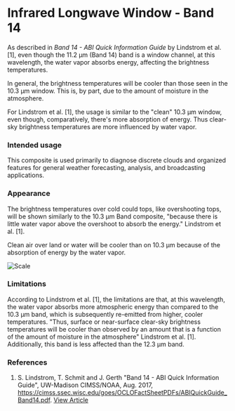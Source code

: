 # Infrared Longwave Window - Band 14

As described in *Band 14 - ABI Quick Information Guide* by Lindstrom et al. [1], even though the 11.2 µm (Band 14) band is a window channel, at this wavelength, the water vapor absorbs energy, affecting the brightness temperatures.

In general, the brightness temperatures will be cooler than those seen in the 10.3 µm window. This is, by part, due to the amount of moisture in the atmosphere.

For Lindstrom et al. [1], the usage is similar to the "clean" 10.3 µm window, even though, comparatively, there's more absorption of energy. Thus clear-sky brightness temperatures are more influenced by water vapor.

### Intended usage

This composite is used primarily to diagnose discrete clouds and organized features for general weather forecasting, analysis, and broadcasting applications.


### Appearance

The brightness temperatures over cold could tops, like overshooting tops, will be shown similarly to the 10.3 µm Band composite, "because there is little water vapor above the overshoot to absorb the energy." Lindstrom et al. [1].

Clean air over land or water will be cooler than on 10.3 µm because of the absorption of energy by the water vapor.

![Scale](lut/cal/abi_ir_11-15.png)

### Limitations

According to Lindstrom et al. [1], the limitations are that, at this wavelength, the water vapor absorbs more atmospheric energy than compared to the 10.3 µm band, which is subsequently re-emitted from higher, cooler temperatures. "Thus, surface or near-surface clear-sky brightness temperatures will be cooler than observed by an amount that is a function of the amount of moisture in the atmosphere" Lindstrom et al. [1]. Additionally, this band is less affected than the 12.3 µm band.


### References

1. S. Lindstrom, T. Schmit and J. Gerth "Band 14 - ABI Quick Information Guide", UW-Madison CIMSS/NOAA, Aug. 2017, https://cimss.ssec.wisc.edu/goes/OCLOFactSheetPDFs/ABIQuickGuide_Band14.pdf. [View Article](https://cimss.ssec.wisc.edu/goes/OCLOFactSheetPDFs/ABIQuickGuide_Band14.pdf)
